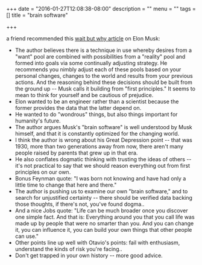 +++
date = "2016-01-27T12:08:38-08:00"
description = ""
menu = ""
tags = []
title = "brain software"

+++

a friend recommended this [wait but why article](http://waitbutwhy.com/2015/11/the-cook-and-the-chef-musks-secret-sauce.html)
on Elon Musk:

* The author believes there is a technique in use whereby desires from a "want" pool
are combined with possibilities from a "reality" pool
and formed into goals via some continually adjusting strategy.
He recommends you nimbly adjust each of these pools based on your personal changes,
changes to the world and results from your previous actions.
And the reasoning behind these decisions should be built from the ground up --
Musk calls it building from "first principles."
It seems to mean to think for yourself and be cautious of prejudice.
* Elon wanted to be an engineer rather than a scientist
because the former provides the data that the latter depend on.
* He wanted to do "wondrous" things, but also things important for humanity's future.
* The author argues Musk's "brain software" is well understood by Musk himself,
and that it is constantly optimized for the changing world.
* I think the author is wrong about his Great Depression point --
that was 1930, more than two generations away from now,
there aren't many people raised by parents that grew up in that era.
* He also conflates dogmatic thinking with trusting the ideas of others --
it's not practical to say that we should reason everything out from first principles on our own.
* Bonus Feynman quote: "I was born not knowing and
have had only a little time to change that here and there."
* The author is pushing us to examine our own "brain software,"
and to search for unjustified certainty --
there should be verified data backing those thoughts,
if there's not, you've found dogma..
* And a nice Jobs quote: "Life can be much broader once you discover one simple fact.
And that is: Everything around you that you call life was made up by people that were no smarter than you.
And you can change it, you can influence it, you can build your own things that other people can use."
* Other points line up well with Otavio's points:
fail with enthusiasm, understand the kinds of risk you're facing..
* Don't get trapped in your own history -- more good advice.
